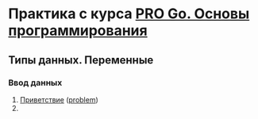# Практика с курса [PRO Go. Основы программирования](https://stepik.org/course/158385)

## Типы данных. Переменные

### Ввод данных

1. [Приветствие](2/2.3/step-4/solution.go) ([problem](https://stepik.org/lesson/917013/step/4?unit=922792))
2. 